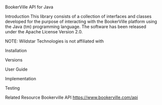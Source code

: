 BookerVille API for Java

Introduction
This library consists of a collection of interfaces and classes 
developed for the purpose of interacting with the BookerVille platform 
using the Java (tm) programming language.  The software has been released 
under the Apache License Version 2.0.

NOTE: Wildstar Technologies is not affiliated with 

Installation

Versions

User Guide

Implementation

Testing

Related Resource
Bookerville API
https://www.bookerville.com/api